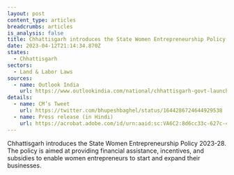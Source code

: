```yaml
---
layout: post
content_type: articles
breadcrumbs: articles
is_analysis: false
title: Chhattisgarh introduces the State Women Entrepreneurship Policy 2023-28
date: 2023-04-12T21:14:34.870Z
states:
  - Chhattisgarh
sectors:
  - Land & Labor Laws
sources:
  - name: Outlook India
    url: https://www.outlookindia.com/national/chhattisgarh-govt-launches-policy-to-provide-financial-aid-incentives-to-women-run-businesses-start-ups-news-276724
details:
  - name: CM’s Tweet
    url: https://twitter.com/bhupeshbaghel/status/1644286724644929538
  - name: Press release (in Hindi)
    url: https://acrobat.adobe.com/id/urn:aaid:sc:VA6C2:8d6cc33c-627c-4680-94fd-ae6e537db6aa
---
```

Chhattisgarh introduces the State Women Entrepreneurship Policy 2023-28. The policy is aimed at providing financial assistance, incentives, and subsidies to enable women entrepreneurs to start and expand their businesses.